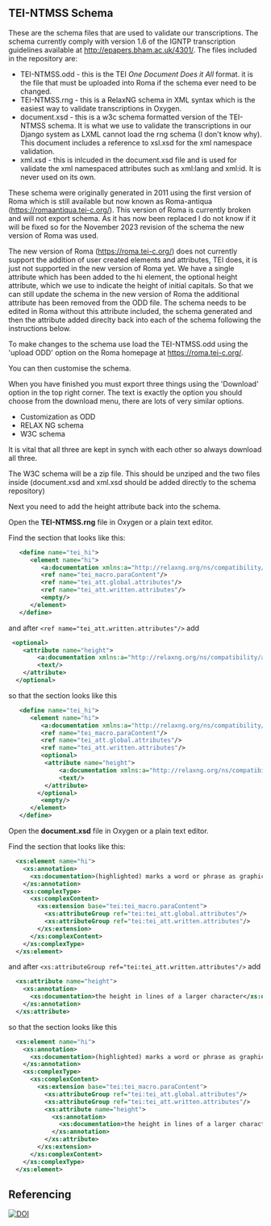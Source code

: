 TEI-NTMSS Schema
----------------

These are the schema files that are used to validate our transcriptions. The schema currently comply with version
1.6 of the IGNTP transcription guidelines available at http://epapers.bham.ac.uk/4301/. The files included in the repository are:

* TEI-NTMSS.odd - this is the TEI *One Document Does it All* format. it is the file that must be uploaded into Roma if the schema ever need to be changed.
* TEI-NTMSS.rng - this is a RelaxNG schema in XML syntax which is the easiest way to validate transcriptions in Oxygen.
* document.xsd - this is a w3c schema formatted version of the TEI-NTMSS schema. It is what we use to validate the transcriptions in our Django system as LXML cannot load the rng schema (I don't know why). This document includes a reference to xsl.xsd for the xml namespace validation.
* xml.xsd - this is inlcuded in the document.xsd file and is used for validate the xml namespaced attributes such as xml:lang and xml:id. It is never used on its own.


These schema were originally generated in 2011 using the first version of Roma which is still available but now known as Roma-antiqua (https://romaantiqua.tei-c.org/).
This version of Roma is currently broken and will not export schema. As it has now been replaced I do not know if it will be fixed so for the November 2023 revision of the schema the new version of Roma was used. 

The new version of Roma (https://roma.tei-c.org/) does not currently support the addition of user created elements and attributes, TEI does, it is just not supported in the new version of Roma yet. We have a single attribute which has been added to the hi element, the optional height attribute, which we use to indicate the height of initial capitals. So that we can still update the schema in the new version of Roma the additional attribute has been removed from the ODD file. The schema needs to be edited in Roma without this attribute included, the schema generated and then the attribute added direclty back into each of the schema following the instructions below.


To make changes to the schema use load the TEI-NTMSS.odd using the 
'upload ODD' option on the Roma homepage at https://roma.tei-c.org/.  

You can then customise the schema.

When you have finished you must export three things using the 'Download' option in the top right corner. The text is exactly the option you should choose from the download menu, there are lots of very similar options.

* Customization as ODD
* RELAX NG schema
* W3C schema

It is vital that all three are kept in synch with each other so always download all three.

The W3C schema will be a zip file. This should be unziped and the two files inside (document.xsd and xml.xsd should be added directly to the schema repository)

Next you need to add the height attribute back into the schema.

Open the **TEI-NTMSS.rng** file in Oxygen or a plain text editor.

Find the section that looks like this:

```xml
   <define name="tei_hi">
      <element name="hi">
         <a:documentation xmlns:a="http://relaxng.org/ns/compatibility/annotations/1.0">(highlighted) marks a word or phrase as graphically distinct from the surrounding text, for reasons concerning which no claim is made. [3.3.2.2. Emphatic Words and Phrases 3.3.2. Emphasis, Foreign Words, and Unusual Language]</a:documentation>
         <ref name="tei_macro.paraContent"/>
         <ref name="tei_att.global.attributes"/>
         <ref name="tei_att.written.attributes"/>   
         <empty/>
      </element>
   </define>
```

and after ```<ref name="tei_att.written.attributes"/>``` add 

```xml
 <optional>
    <attribute name="height">
        <a:documentation xmlns:a="http://relaxng.org/ns/compatibility/annotations/1.0">the height in lines of a larger character</a:documentation>
        <text/>
    </attribute>
  </optional> 
```

so that the section looks like this

```xml
   <define name="tei_hi">
      <element name="hi">
         <a:documentation xmlns:a="http://relaxng.org/ns/compatibility/annotations/1.0">(highlighted) marks a word or phrase as graphically distinct from the surrounding text, for reasons concerning which no claim is made. [3.3.2.2. Emphatic Words and Phrases 3.3.2. Emphasis, Foreign Words, and Unusual Language]</a:documentation>
         <ref name="tei_macro.paraContent"/>
         <ref name="tei_att.global.attributes"/>
         <ref name="tei_att.written.attributes"/> 
         <optional>
          <attribute name="height">
              <a:documentation xmlns:a="http://relaxng.org/ns/compatibility/annotations/1.0">the height in lines of a larger character</a:documentation>
              <text/>
          </attribute>
        </optional>   
         <empty/>
      </element>
   </define>
```


Open the **document.xsd** file in Oxygen or a plain text editor.

Find the section that looks like this:
 
```xml 
  <xs:element name="hi">
    <xs:annotation>
      <xs:documentation>(highlighted) marks a word or phrase as graphically distinct from the surrounding text, for reasons concerning which no claim is made. [3.3.2.2. Emphatic Words and Phrases 3.3.2. Emphasis, Foreign Words, and Unusual Language]</xs:documentation>
    </xs:annotation>
    <xs:complexType>
      <xs:complexContent>
        <xs:extension base="tei:tei_macro.paraContent">
          <xs:attributeGroup ref="tei:tei_att.global.attributes"/>
          <xs:attributeGroup ref="tei:tei_att.written.attributes"/>          
        </xs:extension>
      </xs:complexContent>
    </xs:complexType>
  </xs:element>
```

and after ```<xs:attributeGroup ref="tei:tei_att.written.attributes"/>``` add 

```xml
  <xs:attribute name="height">
    <xs:annotation>
      <xs:documentation>the height in lines of a larger character</xs:documentation>
    </xs:annotation>
  </xs:attribute>
```

so that the section looks like this

```xml
  <xs:element name="hi">
    <xs:annotation>
      <xs:documentation>(highlighted) marks a word or phrase as graphically distinct from the surrounding text, for reasons concerning which no claim is made. [3.3.2.2. Emphatic Words and Phrases 3.3.2. Emphasis, Foreign Words, and Unusual Language]</xs:documentation>
    </xs:annotation>
    <xs:complexType>
      <xs:complexContent>
        <xs:extension base="tei:tei_macro.paraContent">
          <xs:attributeGroup ref="tei:tei_att.global.attributes"/>
          <xs:attributeGroup ref="tei:tei_att.written.attributes"/>
          <xs:attribute name="height">
            <xs:annotation>
              <xs:documentation>the height in lines of a larger character</xs:documentation>
            </xs:annotation>
          </xs:attribute>
        </xs:extension>
      </xs:complexContent>
    </xs:complexType>
  </xs:element>
```

Referencing
---

[![DOI](https://zenodo.org/badge/DOI/10.5281/zenodo.12250569.svg)](https://doi.org/10.5281/zenodo.12250569)
